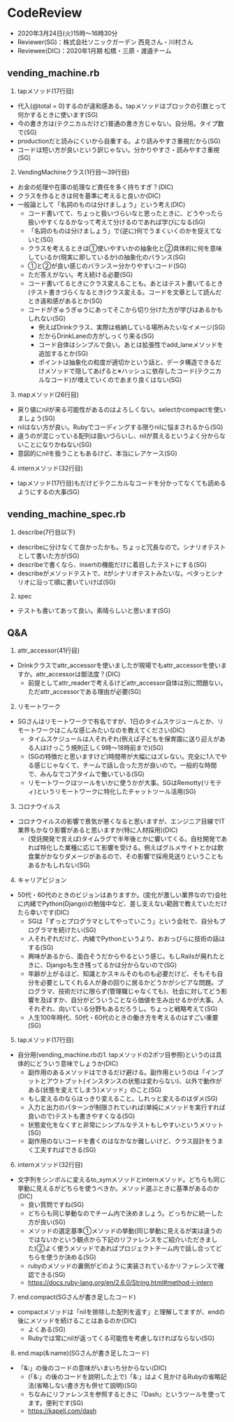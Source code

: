 # CodeReview
- 2020年3月24日(火)15時〜16時30分
- Reviewer(SG)：株式会社ソニックガーデン 西見さん・川村さん
- Reviewee(DIC)：2020年1月期 松橋・三原・渡邉チーム

## vending_machine.rb
1. tapメソッド(17行目)
- 代入{@total = 0}するのが違和感ある。tapメソッドはブロックの引数とって何かするときに使います(SG)
- 今の書き方は(テクニカルだけど)普通の書き方じゃない。自分用。タイプ数で(SG)
- productionだと読みにくいから自重する。より読みやすさ重視だから(SG)
- コードは短い方が良いという訳じゃない。分かりやすさ・読みやすさ重視(SG)

2. VendingMachineクラス(1行目〜39行目)
- お金の処理や在庫の処理など責任を多く持ちすぎ？(DIC)
- クラスを作るときは何を基準に考えると良いか(DIC)
- 一般論として「名詞のものは分けましょう」という考え(DIC)
  - コード書いてて、ちょっと扱いづらいなと思ったときに、どうやったら扱いやすくなるかなって考えて分けるのであれば学びになる(SG)
  - 「名詞のものは分けましょう」で(逆に)何でうまくいくのかを捉えてないと(SG)
  - クラスを考えるときは①使いやすいかの抽象化と②具体的に何を意味しているか(現実に即しているか)の抽象化のバランス(SG)
  - ①と②が良い感じのバランス＝分かりやすいコード(SG)
  - ただ答えがない。考え続ける必要(SG)
  - コード書いてるときにクラス変えることも。あとはテスト書いてるとき(テスト書きづらくなるとき)クラス変える。コードを文章として読んだとき違和感があるとか(SG)
  - コードがぎゅうぎゅうにあってそこから切り分けた方が学びはあるかもしれない(SG)
    - 例えばDrinkクラス、実際は格納している場所みたいなイメージ(SG)
    - だからDrinkLaneの方がしっくり来る(SG)
    - コード自体はシンプルで良い。あとは拡張性でadd_laneメソッドを追加するとか(SG)
    - ポイントは抽象化の粒度が適切かという話と、データ構造できるだけメソッドで隠してあげると※ハッシュに依存したコード(テクニカルなコード)が増えていくのであまり良くはない(SG)

3. mapメソッド(26行目)
- 戻り値にnilが来る可能性があるのはよろしくない。selectかcompactを使いましょう(SG)
- nilはない方が良い。Rubyでコーディングする限りnilに悩まされるから(SG)
- 違うのが混じっている配列は扱いづらいし、nilが買えるというよく分からないことになりかねない(SG)
- 意図的にnilを扱うこともあるけど、本当にレアケース(SG)

4. internメソッド(32行目)
- tapメソッド(17行目)もだけどテクニカルなコードを分かってなくても読めるようにするの大事(SG)

## vending_machine_spec.rb
1. describe(7行目以下)
- describeに分けなくて良かったかも。ちょっと冗長なので。シナリオテストとして書いた方が(SG)
- describeで書くなら、insertの機能だけに着目したテストにする(SG)
- describeがメソッドテストで、itがシナリオテストみたいな。ベタっとシナリオに沿って順に書いていけば(SG)

2. spec
- テストも書いてあって良い。素晴らしいと思います(SG)

## Q&A
1. attr_accessor(41行目)
- Drinkクラスでattr_accessorを使いましたが現場でもattr_accessorを使いますか。attr_accessorは御法度？(DIC)
  - 前提としてattr_readerで考えるけどattr_accessor自体は別に問題ない。ただattr_accessorである理由が必要(SG)

2. リモートワーク
- SGさんはリモートワークで有名ですが、1日のタイムスケジュールとか、リモートワークはこんな感じみたいなのを教えてください(DIC)
  - タイムスケジュールは人それぞれ(例えば子どもを保育園に送り迎えがある人はけっこう規則正しく9時〜18時前まで)(SG)
  - (SGの特徴だと思いますけど)時間帯が大幅にはズレない。完全に1人でやる感じじゃなくて、チームで話し合った方が良いので。一般的な時間で、みんなでコアタイムで働いている(SG)
  - リモートワークはツールをいかに使うかが大事。SGはRemotty(リモティ)というリモートワークに特化したチャットツール活用(SG)

3. コロナウイルス
- コロナウイルスの影響で景気が悪くなると思いますが、エンジニア目線でIT業界もかなり影響があると思いますか(特に人材採用)(DIC)
  - (受託開発で言えば)タイムラグで半年後とかに響いてくる。自社開発であれば特化した業種に応じて影響を受ける。例えばグルメサイトとかは飲食業がかなりダメージがあるので、その影響で採用見送りということもあるかもしれない(SG)

4. キャリアビジョン
- 50代・60代のときのビジョンはありますか。(変化が激しい業界なので)会社に内緒でPython(Django)の勉強中など、差し支えない範囲で教えていただけたら幸いです(DIC)
  - SGは「ずっとプログラマとしてやっていこう」という会社で、自分もプログラマを続けたい(SG)
  - 人それぞれだけど、内緒でPythonというより、おおっぴらに技術の話はする(SG)
  - 興味があるから、面白そうだからやるという感じ。もしRailsが廃れたときに、Djangoも生き残ってるかは分からないので(SG)
  - 年齢が上がるほど、知識とかスキルそのものも必要だけど、そもそも自分を必要としてくれる人が身の回りに居るかどうかがシビアな問題。プログラマ、技術だけに限らず(管理職じゃなくても)、社会に対してどう影響を及ぼすか、自分がどういうことなら価値を生み出せるかが大事。人それぞれ、向いている分野もあるだろうし。ちょっと戦略考えて(SG)
  - 人生100年時代、50代・60代のときの働き方を考えるのはすごい重要(SG)

5. tapメソッド(17行目)
- 自分用(vending_machine.rbの1. tapメソッドの2ポツ目参照)というのは具体的にどういう意味でしょうか(DIC)
  - 副作用のあるメソッドはできるだけ避ける。副作用というのは「インプットとアウトプット(インスタンスの状態は変わらない)、以外で動作がある(状態を変えてしまう)メソッド」のこと(SG)
  - もし変えるのならはっきり変えること。しれっと変えるのはダメ(SG)
  - 入力と出力のパターンが制限されていれば(単純にメソッドを実行すれば良いので)テストも書きやすくなる(SG)
  - 状態変化をなくすと非常にシンプルなテストもしやすいというメリット(SG)
  - 副作用のないコードを書くのはなかなか難しいけど、クラス設計をうまく工夫すればできる(SG)

6. internメソッド(32行目)
- 文字列をシンボルに変えるto_symメソッドとinternメソッド。どちらも同じ挙動に見えるがどちらを使うべきか。メソッド選ぶときに基準があるのか(DIC)
  - 良い質問ですね(SG)
  - どちらも同じ挙動なのでチーム内で決めましょう。どっちかに統一した方が良い(SG)
  - メソッドの選定基準①メソッドの挙動(同じ挙動に見えるが実は違うのではないかという観点から下記のリファレンスをご紹介いただきました)②よく使うメソッドであればプロジェクトチーム内で話し合ってどちらを使うか決める(SG)
  - rubyのメソッドの裏側がどのように実装されているかリファレンスで確認できる(SG)
  - https://docs.ruby-lang.org/en/2.6.0/String.html#method-i-intern

7. end.compact(SGさんが書き足したコード)
- compactメソッドは「nilを排除した配列を返す」と理解してますが、endの後にメソッドを続けることはあるのか(DIC)
  - よくある(SG)
  - Rubyでは常にnilが返ってくる可能性を考慮しなければならない(SG)

8. end.map(&:name)(SGさんが書き足したコード)
- 「&:」の後のコードの意味がいまいち分からない(DIC)
  - (「&:」の後のコードを説明した上で)「&:」はよく見かけるRubyの省略記法(省略しない書き方も併せて説明)(SG)
  - ちなみにリファレンスを参照するときに『Dash』というツールを使ってます。便利です(SG)
  - https://kapeli.com/dash

